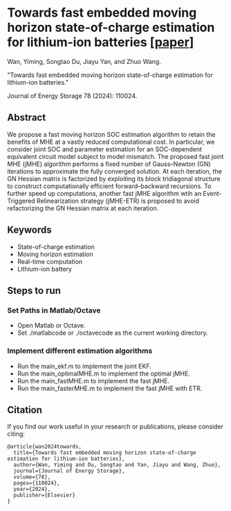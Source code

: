 # Towards fast embedded moving horizon state-of-charge estimation for lithium-ion batteries [[paper]](https://www.sciencedirect.com/science/article/pii/S2352152X23034230)
Wan, Yiming, Songtao Du, Jiayu Yan, and Zhuo Wang. 

"Towards fast embedded moving horizon state-of-charge estimation for lithium-ion batteries." 

Journal of Energy Storage 78 (2024): 110024.

## Abstract
We propose a fast moving horizon SOC estimation algorithm to retain the benefits of MHE at a vastly reduced computational cost. In particular, we consider joint SOC and parameter estimation for an SOC-dependent equivalent circuit model subject to model mismatch. The proposed fast joint MHE (jMHE) algorithm performs a fixed number of Gauss–Newton (GN) iterations to approximate the fully converged solution. At each iteration, the GN Hessian matrix is factorized by exploiting its block tridiagonal structure to construct computationally efficient forward–backward recursions. To further speed up computations, another fast jMHE algorithm wtih an Event-Triggered Relinearization strategy (jMHE-ETR) is proposed to avoid refactorizing the GN Hessian matrix at each iteration. 

## Keywords
* State-of-charge estimation
* Moving horizon estimation
* Real-time computation
* Lithium-ion battery

## Steps to run
### Set Paths in Matlab/Octave
* Open Matlab or Octave.
* Set ./matlabcode or  ./octavecode as the current working directory.
### Implement different estimation algorithms
* Run the main_ekf.m to implement the joint EKF.
* Run the main_optimalMHE.m to implement the optimal jMHE.
* Run the main_fastMHE.m to implement the fast jMHE.
* Run the main_fasterMHE.m to implement the fast jMHE with ETR.

## Citation
If you find our work useful in your research or publications, please consider citing:
```
@article{wan2024towards,
  title={Towards fast embedded moving horizon state-of-charge estimation for lithium-ion batteries},
  author={Wan, Yiming and Du, Songtao and Yan, Jiayu and Wang, Zhuo},
  journal={Journal of Energy Storage},
  volume={78},
  pages={110024},
  year={2024},
  publisher={Elsevier}
}
```


